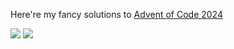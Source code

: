 Here're my fancy solutions to [Advent of Code 2024](https://adventofcode.com/2024)

![](https://img.shields.io/badge/days%20completed-22-red) ![](https://img.shields.io/badge/stars%20⭐-44-yellow)
